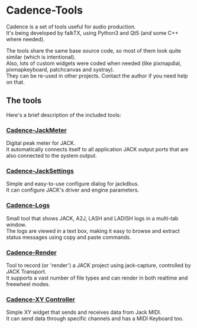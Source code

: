 # Cadence-Tools

Cadence is a set of tools useful for audio production. <br/>
It's being developed by falkTX, using Python3 and Qt5 (and some C++ where needed).

The tools share the same base source code, so most of them look quite similar (which is intentional). <br/>
Also, lots of custom widgets were coded when needed (like pixmapdial, pixmapkeyboard, patchcanvas and systray). <br/>
They can be re-used in other projects. Contact the author if you need help on that.


## The tools
Here's a brief description of the included tools:

### [Cadence-JackMeter](http://kxstudio.sourceforge.net/KXStudio:Applications:Cadence-JackMeter)
Digital peak meter for JACK. <br/>
It automatically connects itself to all application JACK output ports that are also connected to the system output.

### [Cadence-JackSettings](http://kxstudio.sourceforge.net/KXStudio:Applications:Cadence-JackSettings)
Simple and easy-to-use configure dialog for jackdbus. <br/>
It can configure JACK's driver and engine parameters.

### [Cadence-Logs](http://kxstudio.sourceforge.net/KXStudio:Applications:Cadence-Logs)
Small tool that shows JACK, A2J, LASH and LADISH logs in a multi-tab window. <br/>
The logs are viewed in a text box, making it easy to browse and extract status messages using copy and paste commands.

### [Cadence-Render](http://kxstudio.sourceforge.net/KXStudio:Applications:Cadence-Render)
Tool to record (or 'render') a JACK project using jack-capture, controlled by JACK Transport. <br/>
It supports a vast number of file types and can render in both realtime and freewheel modes.

### [Cadence-XY Controller](http://kxstudio.sourceforge.net/KXStudio:Applications:Cadence-XYController)
Simple XY widget that sends and receives data from Jack MIDI. <br/>
It can send data through specific channels and has a MIDI Keyboard too.
